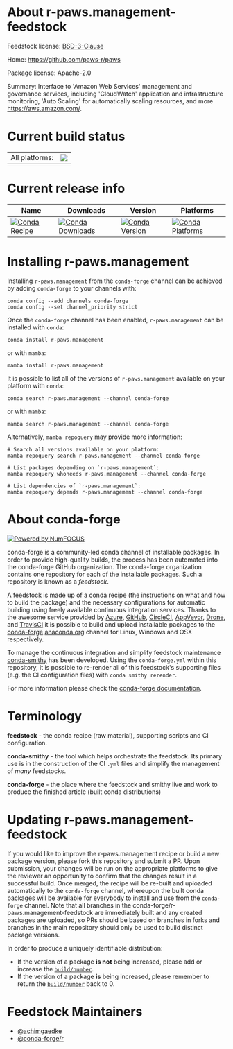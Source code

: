 About r-paws.management-feedstock
=================================

Feedstock license: [BSD-3-Clause](https://github.com/conda-forge/r-paws.management-feedstock/blob/main/LICENSE.txt)

Home: https://github.com/paws-r/paws

Package license: Apache-2.0

Summary: Interface to 'Amazon Web Services' management and governance services, including 'CloudWatch' application and infrastructure monitoring, 'Auto Scaling' for automatically scaling resources, and more <https://aws.amazon.com/>.

Current build status
====================


<table><tr><td>All platforms:</td>
    <td>
      <a href="https://dev.azure.com/conda-forge/feedstock-builds/_build/latest?definitionId=14239&branchName=main">
        <img src="https://dev.azure.com/conda-forge/feedstock-builds/_apis/build/status/r-paws.management-feedstock?branchName=main">
      </a>
    </td>
  </tr>
</table>

Current release info
====================

| Name | Downloads | Version | Platforms |
| --- | --- | --- | --- |
| [![Conda Recipe](https://img.shields.io/badge/recipe-r--paws.management-green.svg)](https://anaconda.org/conda-forge/r-paws.management) | [![Conda Downloads](https://img.shields.io/conda/dn/conda-forge/r-paws.management.svg)](https://anaconda.org/conda-forge/r-paws.management) | [![Conda Version](https://img.shields.io/conda/vn/conda-forge/r-paws.management.svg)](https://anaconda.org/conda-forge/r-paws.management) | [![Conda Platforms](https://img.shields.io/conda/pn/conda-forge/r-paws.management.svg)](https://anaconda.org/conda-forge/r-paws.management) |

Installing r-paws.management
============================

Installing `r-paws.management` from the `conda-forge` channel can be achieved by adding `conda-forge` to your channels with:

```
conda config --add channels conda-forge
conda config --set channel_priority strict
```

Once the `conda-forge` channel has been enabled, `r-paws.management` can be installed with `conda`:

```
conda install r-paws.management
```

or with `mamba`:

```
mamba install r-paws.management
```

It is possible to list all of the versions of `r-paws.management` available on your platform with `conda`:

```
conda search r-paws.management --channel conda-forge
```

or with `mamba`:

```
mamba search r-paws.management --channel conda-forge
```

Alternatively, `mamba repoquery` may provide more information:

```
# Search all versions available on your platform:
mamba repoquery search r-paws.management --channel conda-forge

# List packages depending on `r-paws.management`:
mamba repoquery whoneeds r-paws.management --channel conda-forge

# List dependencies of `r-paws.management`:
mamba repoquery depends r-paws.management --channel conda-forge
```


About conda-forge
=================

[![Powered by
NumFOCUS](https://img.shields.io/badge/powered%20by-NumFOCUS-orange.svg?style=flat&colorA=E1523D&colorB=007D8A)](https://numfocus.org)

conda-forge is a community-led conda channel of installable packages.
In order to provide high-quality builds, the process has been automated into the
conda-forge GitHub organization. The conda-forge organization contains one repository
for each of the installable packages. Such a repository is known as a *feedstock*.

A feedstock is made up of a conda recipe (the instructions on what and how to build
the package) and the necessary configurations for automatic building using freely
available continuous integration services. Thanks to the awesome service provided by
[Azure](https://azure.microsoft.com/en-us/services/devops/), [GitHub](https://github.com/),
[CircleCI](https://circleci.com/), [AppVeyor](https://www.appveyor.com/),
[Drone](https://cloud.drone.io/welcome), and [TravisCI](https://travis-ci.com/)
it is possible to build and upload installable packages to the
[conda-forge](https://anaconda.org/conda-forge) [anaconda.org](https://anaconda.org/)
channel for Linux, Windows and OSX respectively.

To manage the continuous integration and simplify feedstock maintenance
[conda-smithy](https://github.com/conda-forge/conda-smithy) has been developed.
Using the ``conda-forge.yml`` within this repository, it is possible to re-render all of
this feedstock's supporting files (e.g. the CI configuration files) with ``conda smithy rerender``.

For more information please check the [conda-forge documentation](https://conda-forge.org/docs/).

Terminology
===========

**feedstock** - the conda recipe (raw material), supporting scripts and CI configuration.

**conda-smithy** - the tool which helps orchestrate the feedstock.
                   Its primary use is in the construction of the CI ``.yml`` files
                   and simplify the management of *many* feedstocks.

**conda-forge** - the place where the feedstock and smithy live and work to
                  produce the finished article (built conda distributions)


Updating r-paws.management-feedstock
====================================

If you would like to improve the r-paws.management recipe or build a new
package version, please fork this repository and submit a PR. Upon submission,
your changes will be run on the appropriate platforms to give the reviewer an
opportunity to confirm that the changes result in a successful build. Once
merged, the recipe will be re-built and uploaded automatically to the
`conda-forge` channel, whereupon the built conda packages will be available for
everybody to install and use from the `conda-forge` channel.
Note that all branches in the conda-forge/r-paws.management-feedstock are
immediately built and any created packages are uploaded, so PRs should be based
on branches in forks and branches in the main repository should only be used to
build distinct package versions.

In order to produce a uniquely identifiable distribution:
 * If the version of a package **is not** being increased, please add or increase
   the [``build/number``](https://docs.conda.io/projects/conda-build/en/latest/resources/define-metadata.html#build-number-and-string).
 * If the version of a package **is** being increased, please remember to return
   the [``build/number``](https://docs.conda.io/projects/conda-build/en/latest/resources/define-metadata.html#build-number-and-string)
   back to 0.

Feedstock Maintainers
=====================

* [@achimgaedke](https://github.com/achimgaedke/)
* [@conda-forge/r](https://github.com/orgs/conda-forge/teams/r/)


